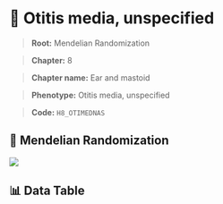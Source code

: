 # 🧪 Otitis media, unspecified

> **Root:** Mendelian Randomization

> **Chapter:** 8  

> **Chapter name:** Ear and mastoid

> **Phenotype:** Otitis media, unspecified  

> **Code:** `H8_OTIMEDNAS`

## 🧬 Mendelian Randomization  

<img src="/MR/Figures/Forward/H8_OTIMEDNAS.png"/>

## 📊 Data Table

<CsvTableMRF src="/public/MR/Data/Forward/H8_OTIMEDNAS.csv"/>
